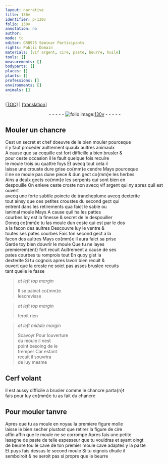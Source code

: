 ```yaml
---
layout: narrative
title: 130v
identifier: p-130v
folio: 130v
annotation: no
author:
mode: tc
editor: GR8975 Seminar Participants
rights: Public Domain
materials: [vif argent, cire, paste, beurre, huile]
tools: []
measurements: []
bodyparts: []
places: []
plants: []
professions: []
environments: []
animals: []
---
```


<p><a href="{{ site.baseurl }}/diplomatic/">[TOC]</a> | <a href="{{ site.baseurl }}/_texts/p-130v_tl.md/">[translation]</a></p><div class="folio" align="center">- - - - - <a href="http://gallica.bnf.fr/ark:/12148/btv1b10500001g/f266.item.r=.zoom" target="_blank"><img src="https://cu-mkp.github.io/2017-workshop-edition/assets/photo-icon.png" alt="folio image: " style="display:inline-block; margin-bottom:-3px;"/>130v</a> - - - - - </div>  
  

## Mouler un chancre

 
Cest un secret et chef doeuvre de le bien mouler pourceque<br/> il y faut proceder aultrement quaulx aultres animaulx<br/> A cause que sa coquille est fort difficille a bien brusler &<br/> pour ceste occasion il <span class="del">le</span> fault quelque fois recuire<br/> le moule trois ou quattre foys Et avecq tout cela il<br/> laisse une crouste dure grise co{mm}e cendre Mays pourceque<br/> il ne se moule pas dune piece & dun gect co{mm}e les herbes<br/> Ains a deulx gects co{mm}e les serpents qui sont bien en<br/> despouille On enleve ceste croste <span class="add">non avecq <span class="m">vif argent</span> qui ny</span> apres quil est ouvert<br/> avecq une forte subtile poincte de trancheplume avecq dexterite<br/> tout ainsy que ces petites croustes du second gect qui<br/> entrent dans les retirements qua faict le sable ou<br/> lanimal moule Mays A cause quil ha les pattes<br/> courbes Icy est la finesse & secret de le despouiller<br/> Doncq co{mm}e tu las moule dun coste qui est par le dos<br/> a la facon des aultres Descouvre luy le ventre &<br/> toutes ses pates courbes Fais ton second gect a la<br/> facon des aultres Mays co{mm}e il aura faict sa prise<br/> Garde toy bien douvrir le moule Que tu ne layes<br/> premierem{ent} fort recuit Aultrement a cause de ses<br/> pates courbes tu romprois tout En quoy gist la<br/> dexterite Si tu cognois apres lavoir bien recuit &<br/> ouvert que la croste ne soict pas asses bruslee recuits<br/> tant quelle le fasse
 
> *at left top margin*
> 
> 
>   Il se painct co{mm}e<br/> lescrevisse
 
> *at left top margin*
> 
> 
>   feroit rien
 
> *at left middle margin*
> 
> 
>   <span class="del">Scavoyr</span> <span class="add">Pour</span> louverture<br/> du moule il nest<br/> point besoing de le<br/> tremper Car estant<br/> recuit il souvrira<br/> de luy mesme
 
 
  

## Cerf volant

 
Il est aussy difficile a brusler comme le chancre parta{n}t<br/> fais pour luy co{mm}e tu as fait du chancre
 
 
  

## Pour mouler tanvre

 
Apres que tu as moule en noyau la premiere <span class="del">figure</span> molle<br/> laisse le bien secher plustost que retirer la figure de <span class="m">cire</span><br/> <span class="del">affin</span> affin que le moule ne se corrompe Apres fais une petite<br/> lasagne de <span class="m">paste</span> de telle espesseur que tu vouldras et ayant oingt<br/> de <span class="m">beurre</span> <span class="del">tou</span> le cave de ton premier moule cave adaptes y la <span class="m">paste</span><br/> Et puys fais dessus le second moule Si tu oignois d<span class="m">huile</span> il<br/> semboiroit & ne seroit pas si propre que le <span class="m">beurre</span>
 
